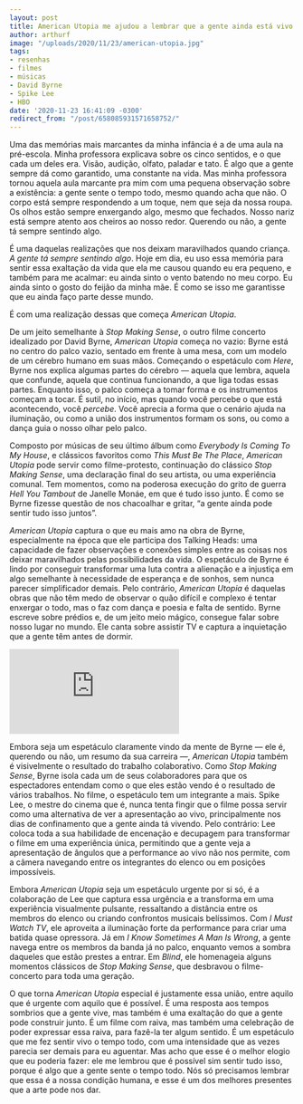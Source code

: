 ```yaml
---
layout: post
title: American Utopia me ajudou a lembrar que a gente ainda está vivo
author: arthurf
image: "/uploads/2020/11/23/american-utopia.jpg"
tags:
- resenhas
- filmes
- músicas
- David Byrne
- Spike Lee
- HBO
date: '2020-11-23 16:41:09 -0300'
redirect_from: "/post/658085931571658752/"
---
```

Uma das memórias mais marcantes da minha infância é a de uma aula na pré-escola. Minha professora explicava sobre os cinco sentidos, e o que cada um deles era. Visão, audição, olfato, paladar e tato. É algo que a gente sempre dá como garantido, uma constante na vida. Mas minha professora tornou aquela aula marcante pra mim com uma pequena observação sobre a existência: a gente sente o tempo todo, mesmo quando acha que não. O corpo está sempre respondendo a um toque, nem que seja da nossa roupa. Os olhos estão sempre enxergando algo, mesmo que fechados. Nosso nariz está sempre atento aos cheiros ao nosso redor. Querendo ou não, a gente tá sempre sentindo algo.

É uma daquelas realizações que nos deixam maravilhados quando criança. *A gente tá sempre sentindo algo*. Hoje em dia, eu uso essa memória para sentir essa exaltação da vida que ela me causou quando eu era pequeno, e também para me acalmar: eu ainda sinto o vento batendo no meu corpo. Eu ainda sinto o gosto do feijão da minha mãe. É como se isso me garantisse que eu ainda faço parte desse mundo.

É com uma realização dessas que começa *American Utopia*.

De um jeito semelhante à *Stop Making Sense*, o outro filme concerto idealizado por David Byrne, *American Utopia* começa no vazio: Byrne está no centro do palco vazio, sentado em frente à uma mesa, com um modelo de um cérebro humano em suas mãos. Começando o espetáculo com *Here*, Byrne nos explica algumas partes do cérebro — aquela que lembra, aquela que confunde, aquela que continua funcionando, a que liga todas essas partes. Enquanto isso, o palco começa a tomar forma e os instrumentos começam a tocar. É sutil, no início, mas quando você percebe o que está acontecendo, você *percebe*. Você aprecia a forma que o cenário ajuda na iluminação, ou como a união dos instrumentos formam os sons, ou como a dança guia o nosso olhar pelo palco.

Composto por músicas de seu último álbum como *Everybody Is Coming To My House*, e clássicos favoritos como *This Must Be The Place*, *American Utopia* pode servir como filme-protesto, continuação do clássico *Stop Making Sense*, uma declaração final do seu artista, ou uma experiência comunal. Tem momentos, como na poderosa execução do grito de guerra *Hell You Tambout* de Janelle Monáe, em que é tudo isso junto. É como se Byrne fizesse questão de nos chacoalhar e gritar, “a gente ainda pode sentir tudo isso juntos”.

*American Utopia* captura o que eu mais amo na obra de Byrne, especialmente na época que ele participa dos Talking Heads: uma capacidade de fazer observações e conexões simples entre as coisas nos deixar maravilhados pelas possibilidades da vida.  O espetáculo de Byrne é lindo por conseguir transformar uma luta contra a alienação e a injustiça em algo semelhante à necessidade de esperança e de sonhos, sem nunca parecer simplificador demais. Pelo contrário, *American Utopia* é daquelas obras que não têm medo de observar o quão difícil e complexo é tentar enxergar o todo, mas o faz com dança e poesia e falta de sentido. Byrne escreve sobre prédios e, de um jeito meio mágico, consegue falar sobre nosso lugar no mundo. Ele canta sobre assistir TV e captura a inquietação que a gente têm antes de dormir.

<iframe class="full-width" src="https://www.youtube.com/embed/lg4hcgtjDPc" frameborder="0" allow="accelerometer; autoplay; clipboard-write; encrypted-media; gyroscope; picture-in-picture" allowfullscreen></iframe>

Embora seja um espetáculo claramente vindo da mente de Byrne — ele é, querendo ou não, um resumo da sua carreira —, *American Utopia* também é visivelmente o resultado do trabalho colaborativo. Como *Stop Making Sense*, Byrne isola cada um de seus colaboradores para que os espectadores entendam como o que eles estão vendo é o resultado de vários trabalhos. No filme, o espetáculo tem um integrante a mais. Spike Lee, o mestre do cinema que é, nunca tenta fingir que o filme possa servir como uma alternativa de ver a apresentação ao vivo, principalmente nos dias de confinamento que a gente ainda tá vivendo. Pelo contrário: Lee coloca toda a sua habilidade de encenação e decupagem para transformar o filme em uma experiência única, permitindo que a gente veja a apresentação de ângulos que a performance ao vivo não nos permite, com a câmera navegando entre os integrantes do elenco ou em posições impossíveis.

Embora *American Utopia* seja um espetáculo urgente por si só, é a colaboração de Lee que captura essa urgência e a transforma em uma experiência visualmente pulsante, ressaltando a distância entre os membros do elenco ou criando confrontos musicais belíssimos. Com *I Must Watch TV*, ele aproveita a iluminação forte da performance para criar uma batida quase opressora. Já em *I Know Sometimes A Man Is Wrong*, a gente navega entre os membros da banda já no palco, enquanto vemos a sombra daqueles que estão prestes a entrar. Em *Blind*, ele homenageia alguns momentos clássicos de *Stop Making Sense*, que desbravou o filme-concerto para toda uma geração.

O que torna *American Utopia* especial é justamente essa união, entre aquilo que é urgente com aquilo que é possível. É uma resposta aos tempos sombrios que a gente vive, mas também é uma exaltação do que a gente pode construir junto. É um filme com raiva, mas também uma celebração de poder expressar essa raiva, para fazê-la ter algum sentido. É um espetáculo que me fez sentir vivo o tempo todo, com uma intensidade que as vezes parecia ser demais para eu aguentar. Mas acho que esse é o melhor elogio que eu poderia fazer: ele me lembrou que é possível sim sentir tudo isso, porque é algo que a gente sente o tempo todo. Nós só precisamos lembrar que essa é a nossa condição humana, e esse é um dos melhores presentes que a arte pode nos dar.
